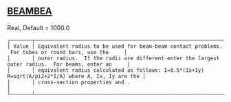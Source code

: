 ## [BEAMBEA](https://help.hexagonmi.com/bundle/MSC_Nastran_2022.4/page/Nastran_Combined_Book/qrg/parameters/TOC.BEAMBEA.xhtml)

Real, Default = 1000.0

```text
┌───────┬────────────────────────────────────────────────────────────────────────────────────────────────────┐
│ Value │ Equivalent radius to be used for beam-beam contact problems.  For tubes or round bars, use the     │
│       │ outer radius.  If the radii are different enter the largest outer radius.  For beams, enter an     │
│       │ equivalent radius calculated as follows: I=0.5*(Ix+Iy) R=sqrt(A/pi2+2*I/A) where A, Ix, Iy are the │
│       │ cross-section properties and .                                                                     │
└───────┴────────────────────────────────────────────────────────────────────────────────────────────────────┘
```
